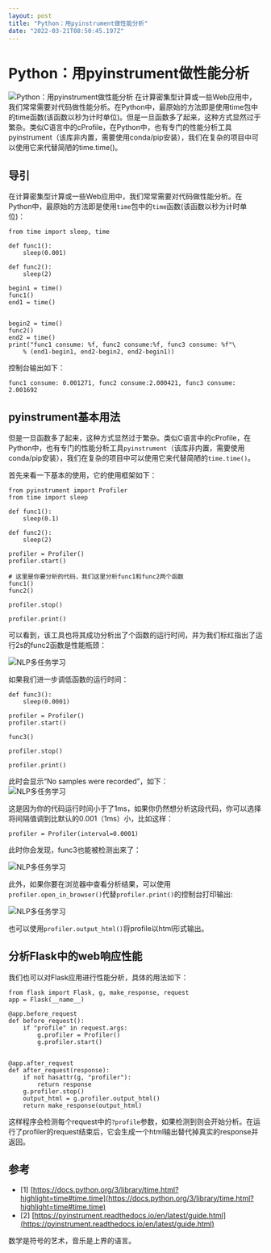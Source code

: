 ```yaml
---
layout: post
title: "Python：用pyinstrument做性能分析"
date: "2022-03-21T08:50:45.197Z"
---
```

Python：用pyinstrument做性能分析
=========================

![Python：用pyinstrument做性能分析](https://img2022.cnblogs.com/blog/1784958/202203/1784958-20220321144937889-386080660.png) 在计算密集型计算或一些Web应用中，我们常常需要对代码做性能分析。在Python中，最原始的方法即是使用time包中的time函数(该函数以秒为计时单位)。但是一旦函数多了起来，这种方式显然过于繁杂。类似C语言中的cProfile，在Python中，也有专门的性能分析工具pyinstrument（该库非内置，需要使用conda/pip安装），我们在复杂的项目中可以使用它来代替简陋的time.time()。

导引
--

在计算密集型计算或一些Web应用中，我们常常需要对代码做性能分析。在Python中，最原始的方法即是使用`time`包中的`time`函数(该函数以秒为计时单位)：

    from time import sleep, time
    
    def func1():
        sleep(0.001)
    
    def func2():
        sleep(2)
        
    begin1 = time()
    func1()
    end1 = time()
    
    
    begin2 = time()
    func2()
    end2 = time()
    print("func1 consume: %f, func2 consume:%f, func3 consume: %f"\
        % (end1-begin1, end2-begin2, end2-begin1))
    

控制台输出如下：

    func1 consume: 0.001271, func2 consume:2.000421, func3 consume: 2.001692
    

pyinstrument基本用法
----------------

但是一旦函数多了起来，这种方式显然过于繁杂。类似C语言中的cProfile，在Python中，也有专门的性能分析工具`pyinstrument`（该库非内置，需要使用conda/pip安装），我们在复杂的项目中可以使用它来代替简陋的`time.time()`。

首先来看一下基本的使用，它的使用框架如下：

    from pyinstrument import Profiler
    from time import sleep
    
    def func1():
        sleep(0.1)
    
    def func2():
        sleep(2)
    
    profiler = Profiler()
    profiler.start()
    
    # 这里是你要分析的代码，我们这里分析func1和func2两个函数
    func1()
    func2()
    
    profiler.stop()
    
    profiler.print()
    
    

可以看到，该工具也将其成功分析出了个函数的运行时间，并为我们标红指出了运行2s的func2函数是性能瓶颈：

![NLP多任务学习](https://images.cnblogs.com/cnblogs_com/blogs/538207/galleries/2102214/o_220321032128_python%E6%80%A7%E8%83%BD%E5%88%86%E6%9E%901.png)

如果我们进一步调低函数的运行时间：

    def func3():
        sleep(0.0001)
    
    profiler = Profiler()
    profiler.start()
    
    func3()
    
    profiler.stop()
    
    profiler.print()
    

此时会显示“No samples were recorded”，如下：  
![NLP多任务学习](https://images.cnblogs.com/cnblogs_com/blogs/538207/galleries/2108041/o_220321055124_python%E6%80%A7%E8%83%BD%E5%88%86%E6%9E%902.png)

这是因为你的代码运行时间小于了1ms，如果你仍然想分析这段代码，你可以选择将间隔值调到比默认的0.001（1ms）小，比如这样：

    profiler = Profiler(interval=0.0001)
    

此时你会发现，func3也能被检测出来了：

![NLP多任务学习](https://images.cnblogs.com/cnblogs_com/blogs/538207/galleries/2102214/t_220321055852_python%E6%80%A7%E8%83%BD%E5%88%86%E6%9E%903.png)

此外，如果你要在浏览器中查看分析结果，可以使用`profiler.open_in_browser()`代替`profiler.print()`的控制台打印输出:

![NLP多任务学习](https://images.cnblogs.com/cnblogs_com/blogs/538207/galleries/2102214/o_220321063600_python%E6%80%A7%E8%83%BD%E5%88%86%E6%9E%904.png)

也可以使用`profiler.output_html()`将profile以html形式输出。

分析Flask中的web响应性能
----------------

我们也可以对Flask应用进行性能分析，具体的用法如下：

    from flask import Flask, g, make_response, request
    app = Flask(__name__)
    
    @app.before_request
    def before_request():
        if "profile" in request.args:
            g.profiler = Profiler()
            g.profiler.start()
    
    
    @app.after_request
    def after_request(response):
        if not hasattr(g, "profiler"):
            return response
        g.profiler.stop()
        output_html = g.profiler.output_html()
        return make_response(output_html)
    

这样程序会检测每个request中的`?profile`参数，如果检测到则会开始分析。在运行了profiler的request结束后，它会生成一个html输出替代掉真实的response并返回。

参考
--

*   \[1\] [https://docs.python.org/3/library/time.html?highlight=time#time.time](https://docs.python.org/3/library/time.html?highlight=time#time.time)
*   \[2\] [https://pyinstrument.readthedocs.io/en/latest/guide.html](https://pyinstrument.readthedocs.io/en/latest/guide.html)

数学是符号的艺术，音乐是上界的语言。